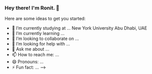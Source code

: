 ### Hey there! I'm Ronit. 👋

Here are some ideas to get you started:

- 🔭 I’m currently studying at ... New York University Abu Dhabi, UAE
- 🌱 I’m currently learning ...
- 👯 I’m looking to collaborate on ...
- 🤔 I’m looking for help with ...
- 💬 Ask me about ...
- 📫 How to reach me: ...
- 😄 Pronouns: ...
- ⚡ Fun fact: ...
-->

